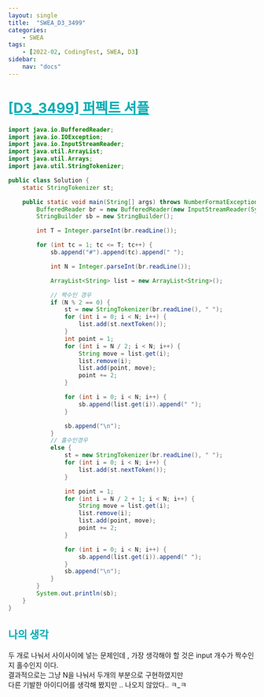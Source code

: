 ```yaml
---
layout: single
title:  "SWEA_D3_3499"
categories: 
    - SWEA
tags: 
    - [2022-02, CodingTest, SWEA, D3]
sidebar:
    nav: "docs"
---
```


# <b><a style="color:#00adb5" href="https://swexpertacademy.com/main/code/problem/problemDetail.do?contestProbId=AWGsRbk6AQIDFAVW" target=_blank>[D3_3499] 퍼펙트 셔플</a></b>

```java
import java.io.BufferedReader;
import java.io.IOException;
import java.io.InputStreamReader;
import java.util.ArrayList;
import java.util.Arrays;
import java.util.StringTokenizer;

public class Solution {
	static StringTokenizer st;

	public static void main(String[] args) throws NumberFormatException, IOException {
		BufferedReader br = new BufferedReader(new InputStreamReader(System.in));
		StringBuilder sb = new StringBuilder();

		int T = Integer.parseInt(br.readLine());

		for (int tc = 1; tc <= T; tc++) {
			sb.append("#").append(tc).append(" ");

			int N = Integer.parseInt(br.readLine());

			ArrayList<String> list = new ArrayList<String>();

			// 짝수인 경우
			if (N % 2 == 0) {
				st = new StringTokenizer(br.readLine(), " ");
				for (int i = 0; i < N; i++) {
					list.add(st.nextToken());
				}
				int point = 1;
				for (int i = N / 2; i < N; i++) {
					String move = list.get(i);
					list.remove(i);
					list.add(point, move);
					point += 2;
				}

				for (int i = 0; i < N; i++) {
					sb.append(list.get(i)).append(" ");
				}

				sb.append("\n");
			}
			// 홀수인경우
			else {
				st = new StringTokenizer(br.readLine(), " ");
				for (int i = 0; i < N; i++) {
					list.add(st.nextToken());
				}

				int point = 1;
				for (int i = N / 2 + 1; i < N; i++) {
					String move = list.get(i);
					list.remove(i);
					list.add(point, move);
					point += 2;
				}

				for (int i = 0; i < N; i++) {
					sb.append(list.get(i)).append(" ");
				}
				sb.append("\n");
			}
		}
		System.out.println(sb);
	}
}
```


## <b><a style="color:#00adb5">나의 생각</a></b>
두 개로 나눠서 사이사이에 넣는 문제인데 , 가장 생각해야 할 것은 input 개수가 짝수인지 홀수인지 이다.<br>
결과적으로는 그냥 N을 나눠서 두개의 부분으로 구현하였지만 <br>
다른 기발한 아이디어를 생각해 봤지만 .. 나오지 않았다.. ㅋ_ㅋ
